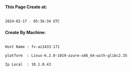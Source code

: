 
   
#### This Page Create at:

```bash

2024-02-17 - 05:36:34 UTC

```

#### Create By Machine:

```bash

Host Name : fv-az1433-171

platform  : Linux-6.2.0-1019-azure-x86_64-with-glibc2.35

Ip Local  : 10.1.0.43

```

